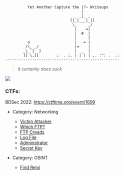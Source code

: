 
```
          Yet Another Capture the |?~ Writeups
                                  |
                               _ _|_ _
                             [|_|___|_|]
                              \_     _/
                               |    =|
                               |  #  |
                               |     |
          o                    |   = |
         /\_ _/                |=    |
        _\_`[  ]               |  _  |
        ][ \,][        ;  . ;. | | | | ,. :": .  .: 
---------------------------------------------------
```

> *It certainly does suck*

![](https://thumbs.gfycat.com/SoreWhisperedAmericantoad-max-1mb.gif)

### CTFs:

BDSec 2022: https://ctftime.org/event/1699

- Category: Networking
    - [Victim Attacker](BDSec-2022/victim_attacker.md)
    - [Which FTP?](BDSec-2022/which_ftp.md)
    - [FTP Creads](BDSec-2022/ftp_creads.md)
    - [Log File](BDSec-2022/log_file.md)
    - [Administrator](BDSec-2022/adminstrator.md)
    - [Secret Key](BDSec-2022/secret_key.md)

- Category: OSINT
    - [Find Rejvi](BDSec-2022/find_rejvi.md)